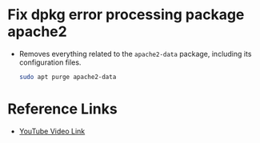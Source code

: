 # Fix dpkg error processing package apache2

- Removes everything related to the `apache2-data` package, including its configuration files.

    ```sh
    sudo apt purge apache2-data
    ```


# Reference Links 

- [YouTube Video Link](https://youtu.be/p5WjTdMvF-o?si=G11aHAo4BjrI69a8)